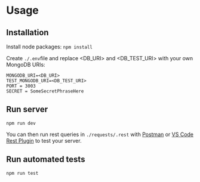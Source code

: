 # Usage

## Installation

Install node packages: `npm install`

Create `./.env`file and replace <DB_URI> and <DB_TEST_URI> with your own MongoDB URIs:

```
MONGODB_URI=<DB_URI>
TEST_MONGODB_URI=<DB_TEST_URI>
PORT = 3003
SECRET = SomeSecretPhraseHere
```

## Run server

`npm run dev`

You can then run rest queries in `./requests/.rest` with [Postman](https://www.getpostman.com/) or [VS Code Rest Plugin](https://marketplace.visualstudio.com/items?itemName=humao.rest-client) to test your server.

## Run automated tests

`npm run test`
